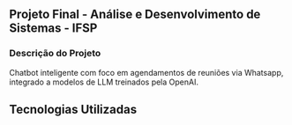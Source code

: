## Projeto Final - Análise e Desenvolvimento de Sistemas - IFSP
### Descrição do Projeto
<p>Chatbot inteligente com foco em agendamentos de reuniões via Whatsapp, integrado a modelos de LLM treinados pela OpenAI.</p>

## Tecnologias Utilizadas
